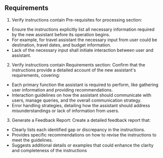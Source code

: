 ## Requirements
1. Verify instructions contain Pre-requisites for processing section:
- Ensure the instructions explicitly list all necessary information required by the new assistant before its operation begins.
- For example, for travel assistant the necessary input from user could be destination, travel dates, and budget information. 
- Lack of the necessary input shall initiate interaction between user and assistant.
2. Verify instructions contain Requirements section: Confirm that the instructions provide a detailed account of the new assistant's requirements, covering:
- Each primary function the assistant is required to perform, like gathering user information and providing recommendations.
- Interaction guidelines on how the assistant should communicate with users, manage queries, and the overall communication strategy.
- Error handling strategies, detailing how the assistant should address misunderstandings or lack of information from users.
3. Generate a Feedback Report: Create a detailed feedback report that:
- Clearly lists each identified gap or discrepancy in the instructions.
- Provides specific recommendations on how to revise the instructions to meet the guidelines.
- Suggests additional details or examples that could enhance the clarity and completeness of the instructions